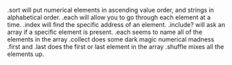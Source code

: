.sort will put numerical elements in ascending value order, and strings in alphabetical order.
.each will allow you to go through each element at a time.
.index will find the specific address of an element.
.include? will ask an array if a specific element is present.
.each seems to name all of the elements in the array
.collect does some dark magic numerical madness
.first and .last does the first or last element in the array
.shuffle mixes all the elements up.
